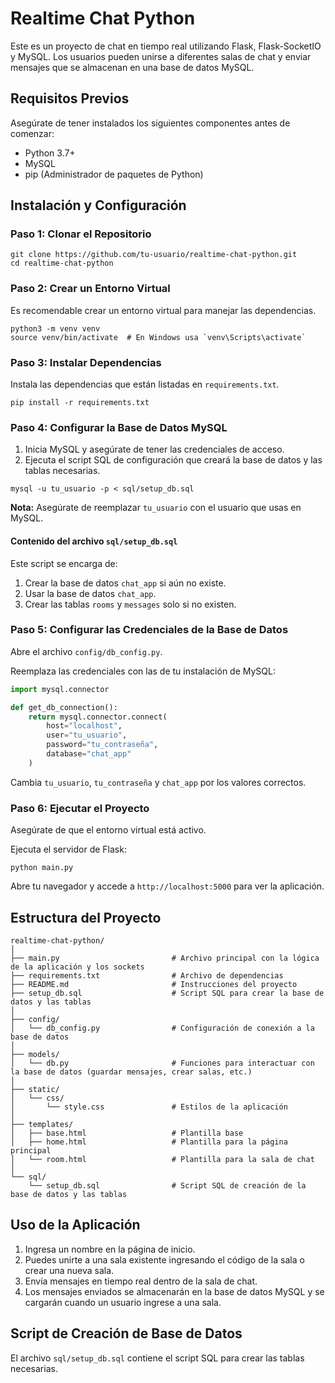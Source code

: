 # Realtime Chat Python

Este es un proyecto de chat en tiempo real utilizando Flask, Flask-SocketIO y MySQL. Los usuarios pueden unirse a diferentes salas de chat y enviar mensajes que se almacenan en una base de datos MySQL.

## Requisitos Previos

Asegúrate de tener instalados los siguientes componentes antes de comenzar:

- Python 3.7+
- MySQL
- pip (Administrador de paquetes de Python)

## Instalación y Configuración

### Paso 1: Clonar el Repositorio

```
git clone https://github.com/tu-usuario/realtime-chat-python.git
cd realtime-chat-python
```

### Paso 2: Crear un Entorno Virtual

Es recomendable crear un entorno virtual para manejar las dependencias.

```
python3 -m venv venv
source venv/bin/activate  # En Windows usa `venv\Scripts\activate`
```

### Paso 3: Instalar Dependencias

Instala las dependencias que están listadas en `requirements.txt`.

```
pip install -r requirements.txt
```

### Paso 4: Configurar la Base de Datos MySQL

1. Inicia MySQL y asegúrate de tener las credenciales de acceso.
2. Ejecuta el script SQL de configuración que creará la base de datos y las tablas necesarias.

```
mysql -u tu_usuario -p < sql/setup_db.sql
```

**Nota:** Asegúrate de reemplazar `tu_usuario` con el usuario que usas en MySQL.

#### Contenido del archivo `sql/setup_db.sql`

Este script se encarga de:

1. Crear la base de datos `chat_app` si aún no existe.
2. Usar la base de datos `chat_app`.
3. Crear las tablas `rooms` y `messages` solo si no existen.

### Paso 5: Configurar las Credenciales de la Base de Datos

Abre el archivo `config/db_config.py`.

Reemplaza las credenciales con las de tu instalación de MySQL:

```python
import mysql.connector

def get_db_connection():
    return mysql.connector.connect(
        host="localhost",
        user="tu_usuario",
        password="tu_contraseña",
        database="chat_app"
    )
```

Cambia `tu_usuario`, `tu_contraseña` y `chat_app` por los valores correctos.

### Paso 6: Ejecutar el Proyecto

Asegúrate de que el entorno virtual está activo.

Ejecuta el servidor de Flask:

```
python main.py
```

Abre tu navegador y accede a `http://localhost:5000` para ver la aplicación.

## Estructura del Proyecto

```
realtime-chat-python/
│
├── main.py                         # Archivo principal con la lógica de la aplicación y los sockets
├── requirements.txt                # Archivo de dependencias
├── README.md                       # Instrucciones del proyecto
├── setup_db.sql                    # Script SQL para crear la base de datos y las tablas
│
├── config/
│   └── db_config.py                # Configuración de conexión a la base de datos
│
├── models/
│   └── db.py                       # Funciones para interactuar con la base de datos (guardar mensajes, crear salas, etc.)
│
├── static/
│   └── css/
│       └── style.css               # Estilos de la aplicación
│
├── templates/
│   ├── base.html                   # Plantilla base
│   ├── home.html                   # Plantilla para la página principal
│   └── room.html                   # Plantilla para la sala de chat
│
└── sql/
    └── setup_db.sql                # Script SQL de creación de la base de datos y las tablas
```

## Uso de la Aplicación

1. Ingresa un nombre en la página de inicio.
2. Puedes unirte a una sala existente ingresando el código de la sala o crear una nueva sala.
3. Envía mensajes en tiempo real dentro de la sala de chat.
4. Los mensajes enviados se almacenarán en la base de datos MySQL y se cargarán cuando un usuario ingrese a una sala.

## Script de Creación de Base de Datos

El archivo `sql/setup_db.sql` contiene el script SQL para crear las tablas necesarias.
